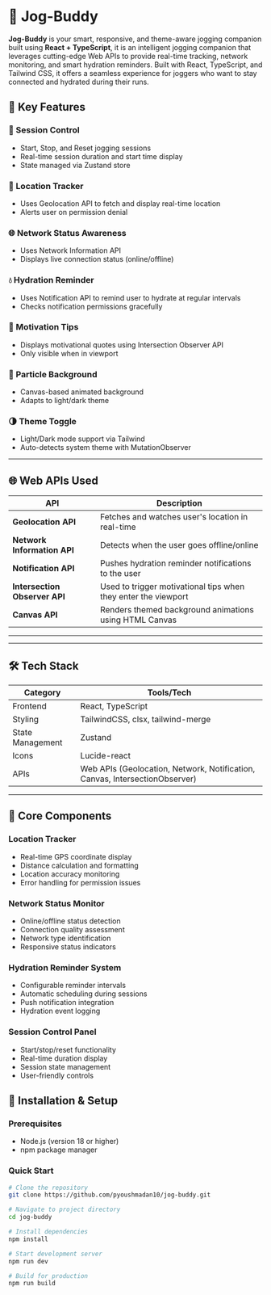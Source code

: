# 🏃 Jog-Buddy

**Jog-Buddy** is your smart, responsive, and theme-aware jogging companion built using **React + TypeScript**, it is an intelligent jogging companion that leverages cutting-edge Web APIs to provide real-time tracking, network monitoring, and smart hydration reminders. Built with React, TypeScript, and Tailwind CSS, it offers a seamless experience for joggers who want to stay connected and hydrated during their runs.


## 🧠 Key Features

### 🚦 Session Control
- Start, Stop, and Reset jogging sessions
- Real-time session duration and start time display
- State managed via Zustand store

### 📍 Location Tracker
- Uses Geolocation API to fetch and display real-time location
- Alerts user on permission denial

### 🌐 Network Status Awareness
- Uses Network Information API
- Displays live connection status (online/offline)

### 💧 Hydration Reminder
- Uses Notification API to remind user to hydrate at regular intervals
- Checks notification permissions gracefully

### 💬 Motivation Tips
- Displays motivational quotes using Intersection Observer API
- Only visible when in viewport

### 🌌 Particle Background
- Canvas-based animated background
- Adapts to light/dark theme

### 🌗 Theme Toggle
- Light/Dark mode support via Tailwind
- Auto-detects system theme with MutationObserver

---

## 🌐 Web APIs Used

| API                      | Description                                                                 |
|--------------------------|-----------------------------------------------------------------------------|
| **Geolocation API**      | Fetches and watches user's location in real-time                            |
| **Network Information API** | Detects when the user goes offline/online                                |
| **Notification API**     | Pushes hydration reminder notifications to the user                        |
| **Intersection Observer API** | Used to trigger motivational tips when they enter the viewport         |
| **Canvas API**           | Renders themed background animations using HTML Canvas                     |

---

---

## 🛠 Tech Stack

| Category         | Tools/Tech                            |
|------------------|----------------------------------------|
| Frontend         | React, TypeScript                      |
| Styling          | TailwindCSS, clsx, tailwind-merge      |
| State Management | Zustand                                |
| Icons            | Lucide-react                           |
| APIs             | Web APIs (Geolocation, Network, Notification, Canvas, IntersectionObserver) |

---

## 🎯 Core Components

### Location Tracker
- Real-time GPS coordinate display
- Distance calculation and formatting
- Location accuracy monitoring
- Error handling for permission issues

### Network Status Monitor
- Online/offline status detection
- Connection quality assessment
- Network type identification
- Responsive status indicators

### Hydration Reminder System
- Configurable reminder intervals
- Automatic scheduling during sessions
- Push notification integration
- Hydration event logging

### Session Control Panel
- Start/stop/reset functionality
- Real-time duration display
- Session state management
- User-friendly controls

## 🔧 Installation & Setup

### Prerequisites
- Node.js (version 18 or higher)
- npm package manager

### Quick Start
```bash
# Clone the repository
git clone https://github.com/pyoushmadan10/jog-buddy.git

# Navigate to project directory
cd jog-buddy

# Install dependencies
npm install

# Start development server
npm run dev

# Build for production
npm run build
```
